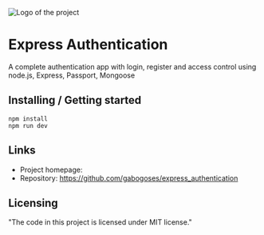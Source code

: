 ![Logo of the project](https://www.javatpoint.com/js/nodejs/images/node-js-tutorial.png)

# Express Authentication

A complete authentication app with login, register and access control using node.js, Express, Passport, Mongoose

## Installing / Getting started

```shell
npm install
npm run dev
```

## Links

- Project homepage:
- Repository: https://github.com/gabogoses/express_authentication

## Licensing

"The code in this project is licensed under MIT license."
